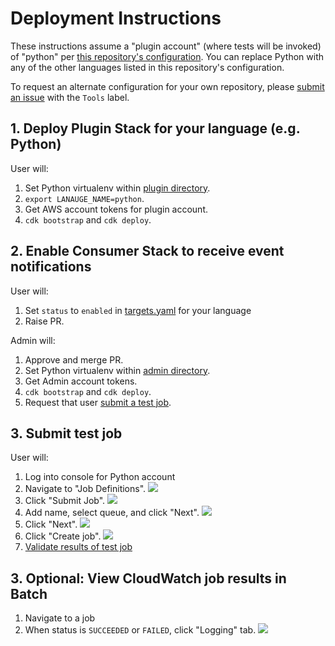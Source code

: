 # Deployment Instructions
These instructions assume a "plugin account" (where tests will be invoked) of "python" per [this repository's configuration](config/targets.yaml).
You can replace Python with any of the other languages listed in this repository's configuration.

To request an alternate configuration for your own repository, please [submit an issue](https://github.com/awsdocs/aws-doc-sdk-examples/issues/new?labels=type%2Fenhancement&labels=Tools&title=%5BEnhancement%5D%3A+Weathertop+Customization+Request&&) with the `Tools` label.

## 1. Deploy Plugin Stack for your language (e.g. Python)
User will:
1. Set Python virtualenv within [plugin directory](plugin/admin).
1. `export LANAUGE_NAME=python`.
1. Get AWS account tokens for plugin account.
2. `cdk bootstrap` and `cdk deploy`.

## 2. Enable Consumer Stack to receive event notifications
User will:
1. Set `status` to `enabled` in [targets.yaml](config/targets.yaml) for your language
1. Raise PR.

Admin will:
1. Approve and merge PR.
1. Set Python virtualenv within [admin directory](stacks/admin).
1. Get Admin account tokens.
1. `cdk bootstrap` and `cdk deploy`.
1. Request that user [submit a test job](#3-submit-test-job).

## 3. Submit test job
User will:
1. Log into console for Python account
1. Navigate to "Job Definitions".
![](docs/validation-flow-1.jpg)
1. Click "Submit Job".
![](docs/validation-flow-2.jpg)
1. Add name, select queue, and click "Next".
![](docs/validation-flow-3.jpg)
1. Click "Next".
![](docs/validation-flow-4.jpg)
1. Click "Create job".
![](docs/validation-flow-5.jpg)
1. [Validate results of test job](#3-optional-view-test-job-results)

## 3. Optional: View CloudWatch job results in Batch
1. Navigate to a job
1. When status is `SUCCEEDED` or `FAILED`, click "Logging" tab.
![](docs/validation-flow-6.jpg)